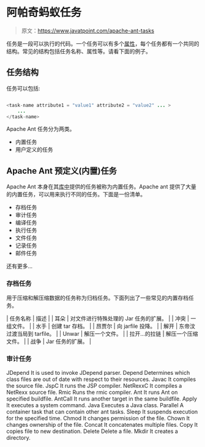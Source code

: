# 阿帕奇蚂蚁任务

> 原文：<https://www.javatpoint.com/apache-ant-tasks>

任务是一段可以执行的代码。一个任务可以有多个[属性](attribute)，每个任务都有一个共同的结构。常见的结构包括任务名称、属性等。请看下面的例子。

## 任务结构

任务可以包括:

```java

<task-name attribute1 = "value1" attribute2 = "value2" ... >
	...
</task-name>

```

Apache Ant 任务分为两类。

*   内置任务
*   用户定义的任务

## Apache Ant 预定义(内置)任务

Apache Ant 本身在其[库中](library-management-system-in-java-swing)提供的任务被称为内置任务。Apache ant 提供了大量的内置任务，可以用来执行不同的任务。下面是一份清单。

*   存档任务
*   审计任务
*   编译任务
*   执行任务
*   文件任务
*   记录任务
*   邮件任务

还有更多...

### 存档任务

用于压缩和解压缩数据的任务称为归档任务。下面列出了一些常见的内置存档任务。

| 任务名称 | 描述 |
| 耳朵 | 对文件进行特殊处理的 Jar 任务的扩展。 |
| 冲突 | 一组文件。 |
| 水手 | 创建 tar 存档。 |
| 昂贾尔 | 向 jarfile 投降。 |
| 解开 | 东帝汶过渡当局到 tarfile。 |
| Unwar | 解压一个文件。 |
| 拉开…的拉链 | 解压一个压缩文件。 |
| 战争 | Jar 任务的扩展。 |

### 审计任务

JDepend It is used to invoke JDepend parser. Depend Determines which class files are out of date with respect to their resources. Javac It compiles the source file. JspC It runs the JSP compiler. NetRexxC It compiles a NetRexx source file. Rmic Runs the rmic compiler. Ant It runs Ant on specified buildfile. AntCall It runs another target in the same buildfile. Apply It executes a system command. Java Executes a Java class. Parallel A container task that can contain other ant tasks. Sleep It suspends execution for the specified time. Chmod It changes permission of the file. Chown It changes ownership of the file. Concat It concatenates multiple files. Copy It copies file to new destination. Delete Delete a file. Mkdir It creates a directory.